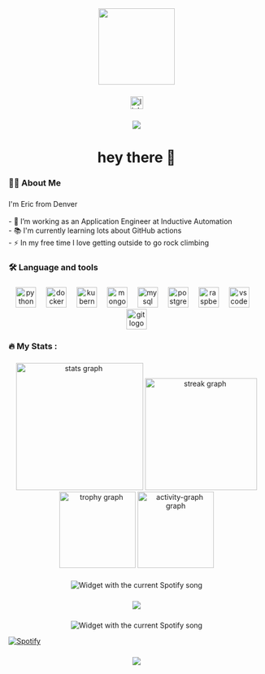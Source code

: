 <div align="center">
  <img height="150" src="https://giphy.com/gifs/code-404-javascript-Lny6Rw04nsOOc"  />
</div>

###

<div align="center">
  <a href="https://www.linkedin.com/in/etknorr" target="_blank">
    <img src="https://img.shields.io/static/v1?message=LinkedIn&logo=linkedin&label=&color=0077B5&logoColor=white&labelColor=&style=for-the-badge" height="25" alt="linkedin logo"  />
  </a>
</div>

###

<div align="center">
  <img src="https://visitor-badge.laobi.icu/badge?page_id=ia-eknorr.ia-eknorr&"  />
</div>

###

<h1 align="center">hey there 👋</h1>

###

<h3 align="left">👩‍💻  About Me</h3>

###

<p align="left">I'm Eric from Denver<br><br>- 🔭 I’m working as an Application Engineer at Inductive Automation<br>- 📚 I'm currently learning lots about GitHub actions<br>- ⚡ In my free time I love getting outside to go rock climbing</p>

###

<h3 align="left">🛠 Language and tools</h3>

###

<div align="center">
  <img src="https://cdn.jsdelivr.net/gh/devicons/devicon/icons/python/python-original.svg" height="40" alt="python logo"  />
  <img width="12" />
  <img src="https://cdn.jsdelivr.net/gh/devicons/devicon/icons/docker/docker-original.svg" height="40" alt="docker logo"  />
  <img width="12" />
  <img src="https://cdn.jsdelivr.net/gh/devicons/devicon/icons/kubernetes/kubernetes-plain.svg" height="40" alt="kubernetes logo"  />
  <img width="12" />
  <img src="https://cdn.jsdelivr.net/gh/devicons/devicon/icons/mongodb/mongodb-original.svg" height="40" alt="mongodb logo"  />
  <img width="12" />
  <img src="https://cdn.jsdelivr.net/gh/devicons/devicon/icons/mysql/mysql-original.svg" height="40" alt="mysql logo"  />
  <img width="12" />
  <img src="https://cdn.jsdelivr.net/gh/devicons/devicon/icons/postgresql/postgresql-original.svg" height="40" alt="postgresql logo"  />
  <img width="12" />
  <img src="https://cdn.jsdelivr.net/gh/devicons/devicon/icons/raspberrypi/raspberrypi-original.svg" height="40" alt="raspberrypi logo"  />
  <img width="12" />
  <img src="https://cdn.jsdelivr.net/gh/devicons/devicon/icons/vscode/vscode-original.svg" height="40" alt="vscode logo"  />
  <img width="12" />
  <img src="https://cdn.jsdelivr.net/gh/devicons/devicon/icons/git/git-original.svg" height="40" alt="git logo"  />
</div>

###

<h3 align="left">🔥   My Stats :</h3>

###

<div align="center">
  <img src="https://github-readme-stats.vercel.app/api?username=ia-eknorr&hide_title=false&hide_rank=false&show_icons=true&include_all_commits=true&count_private=true&disable_animations=false&theme=dark&locale=en&hide_border=false&order=1" height="250" alt="stats graph"  />
  <img src="https://streak-stats.demolab.com?user=ia-eknorr&locale=en&mode=daily&theme=dark&hide_border=false&border_radius=5&order=3" height="220" alt="streak graph"  />
  <img src="https://github-profile-trophy.vercel.app?username=ia-eknorr&" height="150" alt="trophy graph"  />
  <img src="https://github-readme-activity-graph.vercel.app/graph?username=ia-eknorr&area=true" height="150" alt="activity-graph graph"  />
</div>

###

<div align="center">
  <img src="https://novatorem-two-gamma.vercel.app/?" alt="Widget with the current Spotify song"  />
</div>

###

<div align="center">
  <img src="https://visitor-badge.laobi.icu/badge?page_id=ia-eknorr.ia-eknorr&"  />
</div>

###

<div align="center">
  <img src="https://novatorem-two-gamma.vercel.app/api/spotify" alt="Widget with the current Spotify song"  />
</div>

[![Spotify](https://novatorem-two-gamma.vercel.app/api/spotify)](https://open.spotify.com/user/etknorr)

###

<div align="center">
  <img src="https://visitor-badge.laobi.icu/badge?page_id=ia-eknorr.ia-eknorr&"  />
</div>

###
